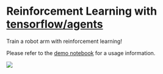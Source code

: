 # Reinforcement Learning with [tensorflow/agents](https://github.com/tensorflow/agents)

Train a robot arm with reinforcement learning!

Please refer to the [demo notebook](demo.ipynb) for a usage information.

[![](render_preview.png)](render.mp4)
